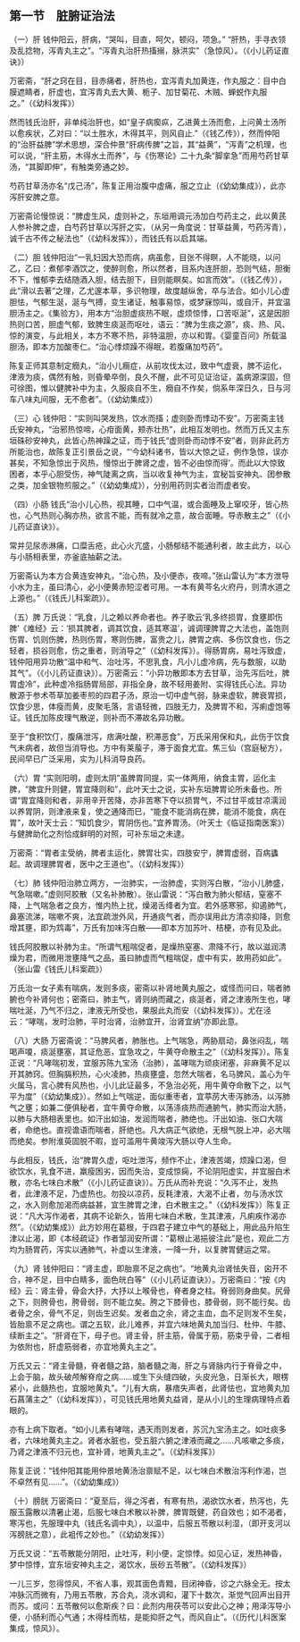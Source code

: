 ## 第一节　脏腑证治法

（一）肝  钱仲阳云，肝病，“哭叫，目直，呵欠，顿闷，项急。” “肝热，手寻衣领及乱捻物，泻青丸主之”。“泻青丸治肝热搐搦，脉洪实”（急惊风）。（《小儿药证直诀》）

万密斋，“肝之窍在目，目赤痛者，肝热也，宜泻青丸加黄连，作丸服之：目中白膜遮睛者，肝虚也，宜泻青丸去大黄、栀子、加甘菊花、木贼、蝉蜕作丸服之。”（《幼科发挥》）

然而钱氏治肝，非单纯治肝也，如“皇子病瘈疭，乙进黄土汤而愈，上问黄土汤所以愈疾状，乙对曰：“以土胜水，木得其平，则风自止.”（《钱乙传》），然而仲阳的“治肝益脾”学术思想，深合仲景“肝病传脾”之旨，其“益黄”，“泻青”之机理，也可以说，“肝主筋，木得水土而养”，与《伤寒论》二十九条“脚挛急”而用芍药甘草汤，“其脚即伸”，有触类旁通之妙。

芍药甘草汤亦名“戊己汤”，陈复正用治腹中虚痛，服之立止（《幼幼集成》），此亦泻肝安脾之意。

万密斋论慢惊说：“脾虚生风，虚则补之，东垣用调元汤加白芍药主之，此以黄芪人参补脾之虚，白芍药甘草以泻肝之实，（从另一角度说：甘草益黄，芍药泻青），诚千古不传之秘法也”（《幼科发挥》），而钱氏有以启其端。

（二）胆  钱仲阳治“一乳妇因大恐而病，病虽愈，目张不得瞑，人不能晓，以问乙，乙曰：煮郁李酒饮之，使醉则愈，所以然者，目系内连肝胆，恐则气结，胆衡不下，惟郁李去结随酒入胆，结去胆下，目则能瞑矣。如言而效”。（《钱乙传》），此“滑以去著”之理，乙尤邃本草，多识物理，故度越纵舍，卒与法合。如小儿心虚胆怯，气郁生涎，涎与气搏，变生诸证，触事易惊，或梦寐惊叫，或自汗，并宜温胆汤主之。《集验方》，用本方“治胆虚痰热不眠，虚烦惊悸，口苦呕涎”，这是因胆热则口苦，胆虚气郁，致脾生痰涎而呕吐，语云：“脾为生痰之源”，痰、热、风、惊的演变，与此相关，本方不寒不热，非特温胆，亦以和胃。《婴童百问》所载温胆汤，即本方加酸枣仁。“治心悸烦躁不得眠，若腹痛加芍药”。

陈复正师其意制定癇丸，“治小儿癎症，从前攻伐太过，致中气虚衰，脾不运化，津液为痰，偶然有触，则昏晕卒倒，良久不醒，此不可见证治证，盖病源深固，但可徐图，惟以健脾补中为主，久服痰自不生，癇自不作矣，倘系年深日久，日与河车八味丸间服，无不愈者”。（《幼幼集成》）

（三）心  钱仲阳：“实则叫哭发热，饮水而搐；虚则卧而悸动不安”。万密斋主钱氏安神丸，“治邪热惊啼，心疳面黄，颊赤壮热”，此相互发明也。然而万氏又主东垣硃砂安神丸，此皆心热神躁之证，而于钱氏“虚则卧而动悸不安”者，则非此药方所能治也，故陈复正引景岳之说，“‘今幼科诸书，皆以大惊之证，例作急惊，误亦甚矣，不知急惊出于风热，慢惊出于脾肾之虚，皆不必由惊而得’。而此以大惊致困者，本乎心胆受伤，神气陡离之病，当以收复神气为主，宜秘旨安神丸、团参散之类，加金银物煎服之。”（《幼幼集成》），分别用药则实者治而虚者安。

（四）小肠  钱氏“治小儿心热，视其睡，口中气温，或合面睡及上窜咬牙，皆心热也，心气热则心胸亦热，欲言不能，而有就冷之意，故合面睡。导赤散主之”（《小儿药证直诀》）。

常并见尿赤淋痛，口糜舌疮，此心火亢盛，小肠郁结不能通利者，故主此方，以心与小肠相表里，亦釜底抽薪之法。

万密斋认为本方合黄连安神丸，“治心热，及小便赤，夜啼。”张山雷认为“本方泄导小水为主，虽曰清心，必小便黄赤短涩者可用。一本有黄芩名火府丹，则清水道之上源也。”（《钱氏儿科案疏》）。

（五）脾  万氏说：“乳食，儿之赖以养命者也。养子歌云‘乳多终损胃，食壅即伤脾’《难经》云：‘损其脾者，调其饮食，适其寒温’，诚调理脾胃之大法也，盖饱则伤胃、饥则伤脾，热则伤胃，寒则伤脾，富贵之儿，脾胃之病、多伤饮食也，伤之轻者，损谷则愈，伤之重者，则消导之”（《幼科发挥》）。得肠胃病，易吐泻致虚，钱仲阳用异功散“温中和气、治吐泻，不思乳食，凡小儿虚冷病，先与数服，以助其气”。（《小儿药证直诀》）。万密斋云：“小异功散即本方去甘草，治先泻后吐，脾胃虚冷”，此种虚冷指肠胃局部，非指全身，故不轻用姜附、实得钱氏心法。异功散源于参术苓草加姜枣煎的四君子汤，原治一切中虚气弱，脉来虚软，脾衰胃损，饮食少思，体瘦而黄，皮聚毛落，言语轻微，四肢无力，及脾胃不和，泻痢虚饱等证。钱氏加陈皮理气散逆，则补而不滞故名异功散。

至于“食积饮仃，腹痛泄泻，痞满吐酸，积滞恶食”，万氏采用保和丸，此伤于饮食气未病者，故但当消导也。方中有莱菔子，滞于面食尤宜。焦三仙（宫庭秘方），民间早已广泛采用，实为儿科消导良药。

（六）胃  “实则阳明，虚则太阴”虽脾胃同提，实一体两用，纳食主胃，运化主脾，“脾宜升则健，胃宜降则和”，此叶天士之说，实补东垣脾胃论所未备也。所谓“胃宜降则和者，非用辛开苦降，亦非苦寒下夺以损胃气，不过甘平或甘凉濡润以养胃阴，则津液来复，使之通降而巳，“能食不能消病在脾，能消不能食，病在胃”，故叶天士云：“知饥食少，胃阴伤也。”宜养胃汤。（叶天士《临证指南医案》）与健脾助化之剂恰成鲜明的对照，可补东垣之未逮。

万密斋：“胃者主受纳，脾者主运化，脾胃壮实，四肢安宁，脾胃虚弱，百病蠭起。故调理脾胃者，医中之王道也”。（《幼科发挥》）

（七）肺  钱仲阳治肺立两方，一治肺实，一治肺虚，实则泻白散，“治小儿肺盛，气急喘嗽。”虚则阿胶散（又名补肺散）。张山雷说：“泻白散为肺火郁结，窒塞不降，上气喘急者之良方，惟内热上扰，燥渴舌绛者为宜。若外感寒邪，抑遏肺气，鼻塞流涕，喘嗽不爽，法宜疏泄外风，开通痰气者，而亦误用此方清凉抑降，则愈增其壅，即为鸩毒”，万氏有加味泻白散——即本方加苏叶、桔梗，亦有见及此。

钱氏阿胶散以补肺为主。“所谓气粗喘促者，是燥热窒塞、肃降不行，故以滋润清燥为君，而微用泄壅降气之品，虽曰肺虚而气粗喘促，虚中有实，故用药如此”。（张山雷《钱氏儿科案疏》）

万氏治一女子素有喘病，发则多痰，密斋以补肾地黄丸服之，或怪而问曰，喘者肺腑也今补肾何也；密斋曰，肺主气，肾则纳而藏之，痰涎者，肾之津液所生也，哮喘吐涎，乃气不归之，津液无所受也，果服此丸而安（《幼科发挥》）。尤在泾云：“哮喘，发时治肺，平时治肾，治肺宜开，治肾宜纳”亦即此意。

（八）大肠  万密斋说：“马脾风者，肺胀也。上气喘急，两胁扇动，鼻张闷乱，喘喝声嗄，痰涎壅塞，其证危恶，宜急攻之，牛黄夺命散主之”（《幼科发挥》）。陈复正说：“凡哮喘初发，宜服苏陈九宝汤（治肺），盖哮喘为顽痰闭塞，非麻黄不足以开其肺窍。但胸膈积热，心火凌肺，热痰壅盛，忽然大喘者，名马脾风，盖心为午火属马，言心脾有风热也，小儿此证最多，不急治必死，用牛黄夺命散下之，以气平为度”（《幼幼集成》）。然如上气喘逆，面似重枣者，宜葶苈大枣泻肺汤，以泻肺气之壅；如兼二便俱秘者，宜牛黄夺命散，以荡涤痰热而通腑气，肺实而治大肠，以肺与大肠相表里也。如汗出如油，发润而喘者，肺绝也。汗出如油、张口大喘者，命绝也。直视谵语而喘者，肝绝也。凡大病正气欲绝，无根气脱上冲，必大喘而绝矣。参附淮萸固脱不暇，豈可滥用牛黄竣泻大肠以夺人生命。

与此相反，钱氏，治“脾胃久虚，呕吐泄泻，频作不止，津液苦竭，烦躁口渴，但欲饮水，乳食不进，羸瘦困劣，因而失治，变成惊痫，不论阴阳虚实，并宜服白术散，亦名七味白术散”（《小儿药证直诀》）。万氏从而补充说：“久泻不止，发热者，此津液不足，乃虚热也。勿投以凉药，反耗津液，大渴不止者，勿与汤水饮之，水入则愈加渴而病益甚，宜生脾胃之津，白术散主之。”（《幼科发挥》）陈复正说：“凡大泻作渴者，其病不论新久，皆用七味白术散，生其津液，凡痢疾作渴亦然”。（《幼幼集成》）此方妙用在葛根，于四君子建立中气的基础上，用此品升陷生津以止渴，即《本经疏证》作者邹润安所谓：“葛根止渴挹彼注此”是也，观此二方均为肠胃药，泻实以通肺气，补虚以生津液，一降一升，以复脾胃健运之常。

（九）肾  钱仲阳曰：“肾主虚，即胎禀不足之病也”。“地黄丸治肾怯失音，囟开不合，神不足，目中白睛多，面色㿠白等”（《小儿药证直诀》）。万密斋曰：“按《内经》云：肾主骨，骨会大抒，大抒以上喉骨也，脊者身之柱。脊弱则身曲矣。尻骨之下，则胯骨也，胯骨弱，则不能立矣。胯之下膝骨也，膝骨弱，则不能行矣。齿者骨之余，骨气不足，则齿生迟矣。发者血之余，肾之主血，血不足则发不生矣，皆胎禀不足之病也。谓之五软，此儿难养，并宜六味地黄丸加当归、杜仲、牛膝、续断主之”。“肝肾在下，母子也。肾主骨，肝主筋，骨属于筋，筋束乎骨，二者相为依附也，肝虚筋弱者，亦宜地黄丸主之”。

万氏又云：“肾主骨髓，脊者髓之路，脑者髓之海，肝之与肾脉内行于脊骨之中，上会于脑，故头破颅解脊疳之病……或生下头缝四破，头皮光急，日渐长大，眼楞紧小，此髓热也，宜服地黄丸”。“儿有大病，暴瘖失声者，此肾怯也，宜地黄丸加石菖蒲主之”（《幼科发挥》），可见钱氏用地黄丸益肾，是从小儿的生理病理特点着眼的。

亦有上病下取者。“如小儿素有哮喘，遇天雨则发者，苏沉九宝汤主之。如吐痰多者，六味地黄丸主之。肾者水脏也，受五脏六腑之津液而藏之……凡咳嗽之多痰，乃肾之津液不归元也，宜补肾，地黄丸主之”。（《幼科发挥》）

陈复正说：“钱仲阳其能用仲景地黄汤治禀赋不足，以七味白术散治泻利作渴，岂不卓然有见……”。（《幼幼集成》）

（十）膀胱  万密斋曰：“夏至后，得之泻者，有寒有热，渴欲饮水者，热泻也，先服玉露散以清暑止渴，后服七味白术散以补脾，脾胃既健，药自效也；如不渴者，寒泻也，先服理中丸（钱氏名调中丸），以温中，后服五苓散以利湿，（即开支河以泻膀胱之意），此袓传之妙也。”（《幼幼发挥》）

万氏又说：“五苓散能分阴阳，止吐泻，利小便，定惊悸。如见心证，发热神昏，梦中惊悸，宜东垣安神丸主之，渴饮水，辰砂五苓散”。（《幼科发挥》）

一儿三岁，忽得惊风，不省人事，观其面色青黯，目闭神昏，诊之六脉全无。按太冲脉沉而微有，乃用五苓散，苏合丸，浇水调和，灌下十数次，渐觉气回声出目开而苏。或问：五苓散何以愈斯疾？曰：此剂内用茯苓可以安此心之神；用泽泻导小便，小肠利而心气通；木得桂而枯，是能抑肝之气，而风自止”。（《历代儿科医案集成，惊风》）。
